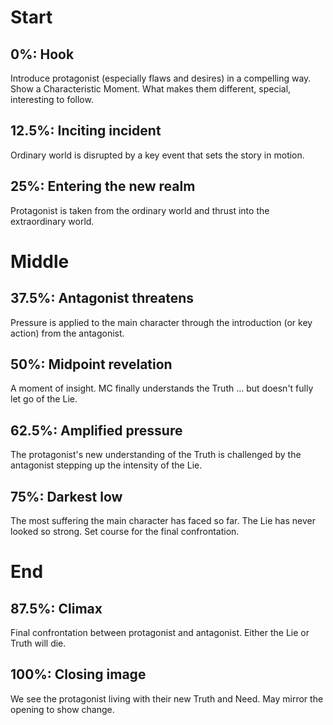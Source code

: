 # Start

## 0%: Hook
Introduce protagonist (especially flaws and desires) in a compelling way. Show a Characteristic Moment. What makes them different, special, interesting to follow.

## 12.5%: Inciting incident
Ordinary world is disrupted by a key event that sets the story in motion.

## 25%: Entering the new realm
Protagonist is taken from the ordinary world and thrust into the extraordinary world.

# Middle

## 37.5%: Antagonist threatens
Pressure is applied to the main character through the introduction (or key action) from the antagonist.

## 50%: Midpoint revelation
A moment of insight. MC finally understands the Truth ... but doesn't fully let go of the Lie.

## 62.5%: Amplified pressure
The protagonist's new understanding of the Truth is challenged by the antagonist stepping up the intensity of the Lie.

## 75%: Darkest low
The most suffering the main character has faced so far. The Lie has never looked so strong. Set course for the final confrontation.

# End

## 87.5%: Climax
Final confrontation between protagonist and antagonist. Either the Lie or Truth will die.

## 100%: Closing image
We see the protagonist living with their new Truth and Need. May mirror the opening to show change.

